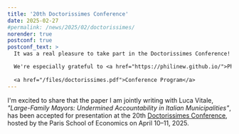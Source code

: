 ```yaml
---
title: '20th Doctorissimes Conference'
date: 2025-02-27
#permalink: /news/2025/02/doctorissimes/
norender: true
postconf: true
postconf_text: >
  It was a real pleasure to take part in the Doctorissimes Conference! Many thanks to the organizers for putting together such a stimulating event.  

  We're especially grateful to <a href="https://philinew.github.io/">Philine Widmer</a> for her thoughtful and engaging discussion of our paper.<br><br>
  
  <a href="/files/doctorissimes.pdf">Conference Program</a>  
---
```


I'm excited to share that the paper I am jointly writing with Luca Vitale, <em>"Large-Family Mayors: Undermined Accountability in Italian Municipalities"</em>, has been accepted for presentation at the 20th <a href="https://sites.google.com/site/doctorissimes3">Doctorissimes Conference</a>, hosted by the Paris School of Economics on April 10–11, 2025.